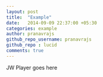 ```yaml
---
layout: post
title:  "Example"
date:   2014-09-09 22:37:00 +05:30
categories: example
author: pranavrajs
github_repo_username: pranavrajs
github_repo : lucid
comments: true
---
```

 <!-- 嵌入播放器开始 -->
<div id="mediaplayer">JW Player goes here</div>
<script type="text/javascript">
		jwplayer("mediaplayer").setup({
	
			file: "http://l.symi.ml/galaxy.mp4",
                        width: "100%",
                        aspectratio: "16:9",
		skin: {
                           name: "vapor"
		}
		});
</script> 
<!-- 嵌入播放器结束 -->
<div id="alayer1"></div>
<script src="/APlayer/APlayer.js"></script>

<script type="text/javascript">
var ap = new APlayer({
    element: document.getElementById('player1'),
    music: {
        title: 'Galaxy',
        author: 'Sandy & Mandy',
        url: 'http://l.symi.ml/やくそく.mp3',
    }
});
</script> 
<!-- more -->











